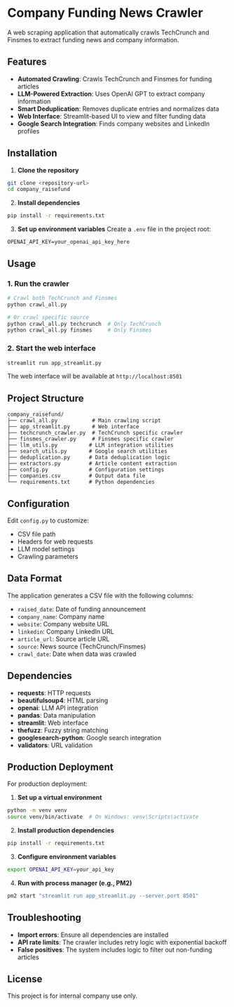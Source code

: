 # Company Funding News Crawler

A web scraping application that automatically crawls TechCrunch and Finsmes to extract funding news and company information.

## Features

- **Automated Crawling**: Crawls TechCrunch and Finsmes for funding articles
- **LLM-Powered Extraction**: Uses OpenAI GPT to extract company information
- **Smart Deduplication**: Removes duplicate entries and normalizes data
- **Web Interface**: Streamlit-based UI to view and filter funding data
- **Google Search Integration**: Finds company websites and LinkedIn profiles

## Installation

1. **Clone the repository**

```bash
git clone <repository-url>
cd company_raisefund
```

2. **Install dependencies**

```bash
pip install -r requirements.txt
```

3. **Set up environment variables**
   Create a `.env` file in the project root:

```env
OPENAI_API_KEY=your_openai_api_key_here
```

## Usage

### 1. Run the crawler

```bash
# Crawl both TechCrunch and Finsmes
python crawl_all.py

# Or crawl specific source
python crawl_all.py techcrunch  # Only TechCrunch
python crawl_all.py finsmes     # Only Finsmes
```

### 2. Start the web interface

```bash
streamlit run app_streamlit.py
```

The web interface will be available at `http://localhost:8501`

## Project Structure

```
company_raisefund/
├── crawl_all.py           # Main crawling script
├── app_streamlit.py       # Web interface
├── techcrunch_crawler.py  # TechCrunch specific crawler
├── finsmes_crawler.py     # Finsmes specific crawler
├── llm_utils.py          # LLM integration utilities
├── search_utils.py       # Google search utilities
├── deduplication.py      # Data deduplication logic
├── extractors.py         # Article content extraction
├── config.py             # Configuration settings
├── companies.csv         # Output data file
└── requirements.txt      # Python dependencies
```

## Configuration

Edit `config.py` to customize:

- CSV file path
- Headers for web requests
- LLM model settings
- Crawling parameters

## Data Format

The application generates a CSV file with the following columns:

- `raised_date`: Date of funding announcement
- `company_name`: Company name
- `website`: Company website URL
- `linkedin`: Company LinkedIn URL
- `article_url`: Source article URL
- `source`: News source (TechCrunch/Finsmes)
- `crawl_date`: Date when data was crawled

## Dependencies

- **requests**: HTTP requests
- **beautifulsoup4**: HTML parsing
- **openai**: LLM API integration
- **pandas**: Data manipulation
- **streamlit**: Web interface
- **thefuzz**: Fuzzy string matching
- **googlesearch-python**: Google search integration
- **validators**: URL validation

## Production Deployment

For production deployment:

1. **Set up a virtual environment**

```bash
python -m venv venv
source venv/bin/activate  # On Windows: venv\Scripts\activate
```

2. **Install production dependencies**

```bash
pip install -r requirements.txt
```

3. **Configure environment variables**

```bash
export OPENAI_API_KEY=your_api_key
```

4. **Run with process manager (e.g., PM2)**

```bash
pm2 start "streamlit run app_streamlit.py --server.port 8501"
```

## Troubleshooting

- **Import errors**: Ensure all dependencies are installed
- **API rate limits**: The crawler includes retry logic with exponential backoff
- **False positives**: The system includes logic to filter out non-funding articles

## License

This project is for internal company use only.
